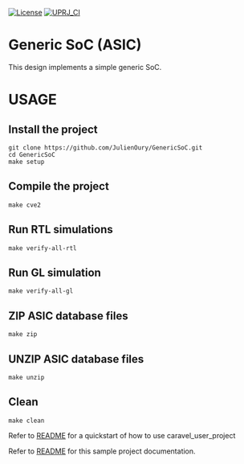 [![License](https://img.shields.io/badge/License-Apache%202.0-blue.svg)](https://opensource.org/licenses/Apache-2.0) [![UPRJ_CI](https://github.com/JulienOury/GenericSoC/actions/workflows/user_project_ci.yml/badge.svg)](https://github.com/JulienOury/GenericSoC/actions/workflows/user_project_ci.yml)

# Generic SoC (ASIC)

This design implements a simple generic SoC.

# USAGE
## Install the project
```
git clone https://github.com/JulienOury/GenericSoC.git
cd GenericSoC
make setup
```
## Compile the project
```
make cve2
```
## Run RTL simulations
```
make verify-all-rtl
```
## Run GL simulation
```
make verify-all-gl
```
## ZIP ASIC database files
```
make zip
```
## UNZIP ASIC database files
```
make unzip
```
## Clean
```
make clean
```

Refer to [README](docs/source/index.rst#section-quickstart) for a quickstart of how to use caravel_user_project

Refer to [README](docs/source/index.rst) for this sample project documentation.
